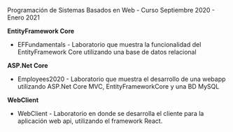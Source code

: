 Programación de Sistemas Basados en Web - Curso Septiembre 2020 - Enero 2021

**EntityFramework Core**
  * EFFundamentals - Laboratorio que muestra la funcionalidad del EntityFramework Core utilizando una base de datos relacional
   
**ASP.Net Core**
  * Employees2020 - Laboratorio que muestra el desarrollo de una webapp utilizando ASP.Net Core MVC, EntityFrameworkCore y una BD MySQL
  
**WebClient**
  * WebClient - Laboratorio en donde se desarrolla el cliente para la aplicación web api, utilizando el framework React.
